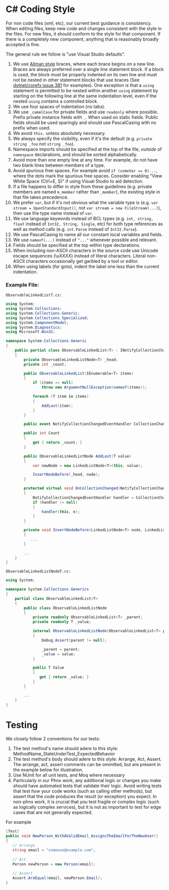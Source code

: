 # C# Coding Style

For non code files (xml, etc), our current best guidance is consistency. When editing files, keep new code and changes consistent with the style in the files. For new files, it should conform to the style for that component. If there is a completely new component, anything that is reasonably broadly accepted is fine.

The general rule we follow is "use Visual Studio defaults".

1. We use [Allman style](http://en.wikipedia.org/wiki/Indent_style#Allman_style) braces, where each brace begins on a new line. Braces are always preferred over a single line statement block. If a block is used, the block must be properly indented on its own line and must not be nested in other statement blocks that use braces (See [dotnet/corefx issue 381](https://github.com/dotnet/corefx/issues/381) for examples). One exception is that a `using` statement is permitted to be nested within another `using` statement by starting on the following line at the same indentation level, even if the nested `using` contains a controlled block.
2. We use four spaces of indentation (no tabs).
3. We use `_camelCase` for private fields and use `readonly` where possible. Prefix private instance fields with `_`. When used on static fields. Public fields should be used sparingly and should use PascalCasing with no prefix when used.
4. We avoid `this.` unless absolutely necessary.
5. We always specify the visibility, even if it's the default (e.g.
   `private string _foo` not `string _foo`).
6. Namespace imports should be specified at the top of the file, *outside* of
   `namespace` declarations, and should be sorted alphabetically.
7. Avoid more than one empty line at any time. For example, do not have two
   blank lines between members of a type.
8. Avoid spurious free spaces.
   For example avoid `if (someVar == 0)...`, where the dots mark the spurious free spaces.
   Consider enabling "View White Space (Ctrl+E, S)" if using Visual Studio to aid detection.
9. If a file happens to differ in style from these guidelines (e.g. private members are named `m_member`
   rather than `_member`), the existing style in that file takes precedence.
10. We prefer `var`, but if it's not obvious what the variable type is (e.g. `var stream = OpenStandardInput()`, not `var stream = new FileStream(...)`), then use the type name instead of `var`.
11. We use language keywords instead of BCL types (e.g. `int, string, float` instead of `Int32, String, Single`, etc) for both type references as well as method calls (e.g. `int.Parse` instead of `Int32.Parse`).
12. We use PascalCasing to name all our constant local variables and fields.
13. We use `nameof(...)` instead of `"..."` whenever possible and relevant.
14. Fields should be specified at the top within type declarations.
15. When including non-ASCII characters in the source code use Unicode escape sequences (\uXXXX) instead of literal characters. Literal non-ASCII characters occasionally get garbled by a tool or editor.
16. When using labels (for goto), indent the label one less than the current indentation.


### Example File:

``ObservableLinkedListT.cs:``

```C#
using System;
using System.Collections;
using System.Collections.Generic;
using System.Collections.Specialized;
using System.ComponentModel;
using System.Diagnostics;
using Microsoft.Win32;

namespace System.Collections.Generic
{
    public partial class ObservableLinkedList<T> : INotifyCollectionChanged, INotifyPropertyChanged
    {
        private ObservableLinkedListNode<T> _head;
        private int _count;

        public ObservableLinkedList(IEnumerable<T> items)
        {
            if (items == null)
                throw new ArgumentNullException(nameof(items));

            foreach (T item in items)
            {
                AddLast(item);
            }
        }

        public event NotifyCollectionChangedEventHandler CollectionChanged;

        public int Count
        {
            get { return _count; }
        }

        public ObservableLinkedListNode AddLast(T value)
        {
            var newNode = new LinkedListNode<T>(this, value);

            InsertNodeBefore(_head, node);
        }

        protected virtual void OnCollectionChanged(NotifyCollectionChangedEventArgs e)
        {
            NotifyCollectionChangedEventHandler handler = CollectionChanged;
            if (handler != null)
            {
                handler(this, e);
            }
        }

        private void InsertNodeBefore(LinkedListNode<T> node, LinkedListNode<T> newNode)
        {
           ...
        }

        ...
    }
}
```

``ObservableLinkedListNodeT.cs:``

```C#
using System;

namespace System.Collections.Generics
{
    partial class ObservableLinkedList<T>
    {
        public class ObservableLinkedListNode
        {
            private readonly ObservableLinkedList<T> _parent;
            private readonly T _value;

            internal ObservableLinkedListNode(ObservableLinkedList<T> parent, T value)
            {
                Debug.Assert(parent != null);

                _parent = parent;
                _value = value;
            }

            public T Value
            {
               get { return _value; }
            }
        }

        ...
    }
}
```

# Testing

We closely follow 2 conventions for our tests:
1. The test method's name should adere to this style: MethodName_StateUnderTest_ExpectedBehavior
1. The test method's body should adere to this style: Arrange, Act, Assert. The arrange, act, assert comments can be ommitted, but are present in the example below for illustration.
1. Use NUnit for all unit tests, and Moq where necessary
1. Particularly in our Phnx work, any additional logic or changes you make should have automated tests that validate their logic. Avoid writing tests that test _how_ your code works (such as calling other methods), but assert that the code produces the result (or exception) you expect. In non-phnx work, it is crucial that you test fragile or complex logic (such as logically complex services), but it is not as important to test for edge cases that are not generally expected. 

For example
```cs
[Test]
public void NewPerson_WithAValidEmail_AssignsTheEmailForTheNewUser()
{
   // Arrange
   string email = "someone@example.com";
   
   // Act
   Person newPerson = new Person(email);
   
   // Assert
   Assert.AreEqual(email, newPerson.Email);
}
```
